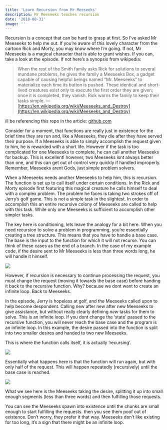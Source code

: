```yaml
---
title: 'Learn Recursion from Mr Meeseeks'
description: Mr Meeseeks teaches recursion
date: '2018-08-31'
image: ''
---
```


Recursion is a concept that can be hard to grasp at first. So I’ve asked Mr Meeseeks to help me out. If you’re aware of this lovely character from the cartoon Rick and Morty, you may know where I’m going. If not, Mr Meeseeks is a magical character that is able to grant wishes. If you can, take a look at the episode. If not here’s a synopsis from wikipedia:

> When the rest of the Smith family asks Rick for solutions to several mundane problems, he gives the family a Meeseeks Box, a gadget capable of causing helpful beings named “Mr. Meeseeks” to materialize each time its button is pushed. These identical and short-lived creatures exist only to execute the first order they are given; once it is completed, they vanish. Rick warns the family to keep their tasks simple. — [https://en.wikipedia.org/wiki/Meeseeks_and_Destroy](https://en.wikipedia.org/wiki/Meeseeks_and_Destroy)

ill be referencing this repo in the article:
[github.com](https://github.com/grantglidewell/mrmeeseeks)

Consider for a moment, that functions are really just in existence for the brief time they are run and, like a Meeseeks, they die after they have served their purpose. If a Meeseeks is able to simply accomplish the request given to him, he is rewarded with a short life. However if the task is too complicated for one Meeseeks to complete, he can call another Meeseeks for backup. This is excellent! however, two Meeseeks isnt always better than one, and this can get out of control very quickly if handled improperly. Remember, Meeseeks arent Gods, just simple problem solvers.

When a Meeseeks needs another Meeseeks to help him, this is recursion. The function is set up to call itself under certain conditions. In the Rick and Morty episode first featuring this magical creature he calls himself to deal with a complex problem. The problem he faces is taking two strokes off of Jerry’s golf game. This is not a simple task in the slightest. In order to accomplish this an entire recursive colony of Meeseeks are called to help with this task. While only one Meeseeks is sufficient to accomplish other simpler tasks.

The key here is conditioning, lets leave the analogy for a bit here. When you need recursion to solve a problem in programming, you’re essentially creating a tree structure. This means that you have to handle a base case. The base is the input to the function for which it will not recurse. You can think of these cases as the end of a branch. In the case of my example code, if the desire sent to Mr Meeseeks is less than three words long, he will handle it himself.

![](https://cdn-images-1.medium.com/max/2000/1*ufBA7xFn9qkORjLpoYmAIA.png)

However, if recursion is necessary to continue processing the request, you must change the request (moving it towards the base case) before handing it back to the recursive function. Why? because we dont want to create an infinite loop. Back to Meeseeks.

In the episode, Jerry is hopeless at golf, and the Meeseeks called upon to help become despondent. Calling new after new after new Meeseeks to give assistance, but without really clearly defining _new_ tasks for them to solve. This is an infinite loop. If you dont change the ‘state’ passed to the recursive function, you will never reach the base case and the program is an infinite loop. In this example, the desire passed into the function is split into two smaller desires and handed to two new Meeseeks.

This is where the function calls itself, it is actually ‘recursing’.

![](https://cdn-images-1.medium.com/max/2000/1*bu2j1v7qxok1SZ4MR4yMxw.png)

Essentially what happens here is that the function will run again, but with only half of the request. This will happen repeatedly (recursively) until the base case is reached.

![](https://cdn-images-1.medium.com/max/2000/1*mJh4hWvg2S7_zj5RCWPF7A.png)

What we see here is the Meeseeks taking the desire, splitting it up into small enough segments (less than three words) and then fulfilling those requests.

You can see the Meeseeks spawn into existence until the chunks are small enough to start fulfilling the requests. then you see them poof out of existence. Don’t worry, they prefer it that way. Meeseeks don’t like existing for too long, it’s a sign that there might be an infinite loop.
